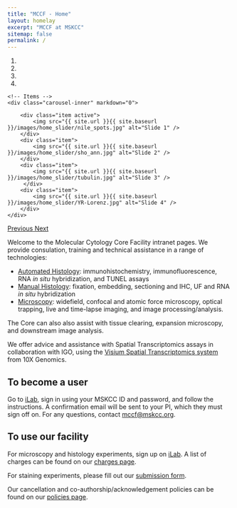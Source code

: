 ```yaml
---
title: "MCCF - Home"
layout: homelay
excerpt: "MCCF at MSKCC"
sitemap: false
permalink: /
---
```


<div markdown="0" id="carousel" class="carousel slide" data-ride="carousel" data-interval="5000" data-pause="hover" >
    <!-- Menu -->
    <ol class="carousel-indicators">
        <li data-target="#carousel" data-slide-to="0" class="active"></li>
        <li data-target="#carousel" data-slide-to="1"></li>
        <li data-target="#carousel" data-slide-to="2"></li>
        <li data-target="#carousel" data-slide-to="3"></li>
    </ol>

    <!-- Items -->
    <div class="carousel-inner" markdown="0">

        <div class="item active">
            <img src="{{ site.url }}{{ site.baseurl }}/images/home_slider/nile_spots.jpg" alt="Slide 1" />
        </div>
        <div class="item">
            <img src="{{ site.url }}{{ site.baseurl }}/images/home_slider/sho_ann.jpg" alt="Slide 2" />
        </div>
        <div class="item">
            <img src="{{ site.url }}{{ site.baseurl }}/images/home_slider/tubulin.jpg" alt="Slide 3" />
         </div>
        <div class="item">
            <img src="{{ site.url }}{{ site.baseurl }}/images/home_slider/YR-Lorenz.jpg" alt="Slide 4" />
        </div>
    </div>
  <a class="left carousel-control" href="#carousel" role="button" data-slide="prev">
    <span class="glyphicon glyphicon-chevron-left" aria-hidden="true"></span>
    <span class="sr-only">Previous</span>
  </a>
  <a class="right carousel-control" href="#carousel" role="button" data-slide="next">
    <span class="glyphicon glyphicon-chevron-right" aria-hidden="true"></span>
    <span class="sr-only">Next</span>
  </a>
</div>


Welcome to the Molecular Cytology Core Facility intranet pages. We provide consulation, training and technical assistance in a range of technologies:

- [Automated Histology](autohistology): immunohistochemistry, immunofluorescence, RNA *in situ* hybridization, and TUNEL assays
- [Manual Histology](manualhistology): fixation, embedding, sectioning and IHC, UF and RNA *in situ* hybridization
- [Microscopy](microscopy): widefield, confocal and atomic force microscopy, optical trapping, live and time-lapse imaging, and image processing/analysis. 

The Core can also also assist with tissue clearing, expansion microscopy, and downstream image analysis.

We offer advice and assistance with Spatial Transcriptomics assays in collaboration with IGO, using the [Visium Spatial Transcriptomics system](https://www.10xgenomics.com/products/spatial-gene-expression) from 10X Genomics.

## To become a user
Go to [iLab](https://ilab.mskcc.org), sign in using your MSKCC ID and password, and follow the instructions. A confirmation email will be sent to your PI, which they must sign off on. For any questions, contact <mccf@mskcc.org>. 

## To use our facility
For microscopy and histology experiments, sign up on [iLab](https://ilab.mskcc.org). A list of charges can be found on our [charges page](charges).

For staining experiments, please fill out our [submission form](downloads/submissionform.pdf). 

Our cancellation and co-authorship/acknowledgement policies can be found on our [policies page](policies).
